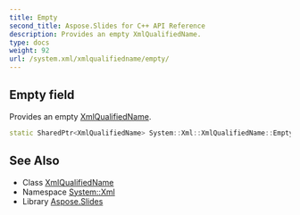 ```yaml
---
title: Empty
second_title: Aspose.Slides for C++ API Reference
description: Provides an empty XmlQualifiedName.
type: docs
weight: 92
url: /system.xml/xmlqualifiedname/empty/
---
```

## Empty field


Provides an empty [XmlQualifiedName](../).

```cpp
static SharedPtr<XmlQualifiedName> System::Xml::XmlQualifiedName::Empty
```

## See Also

* Class [XmlQualifiedName](../)
* Namespace [System::Xml](../../)
* Library [Aspose.Slides](../../../)